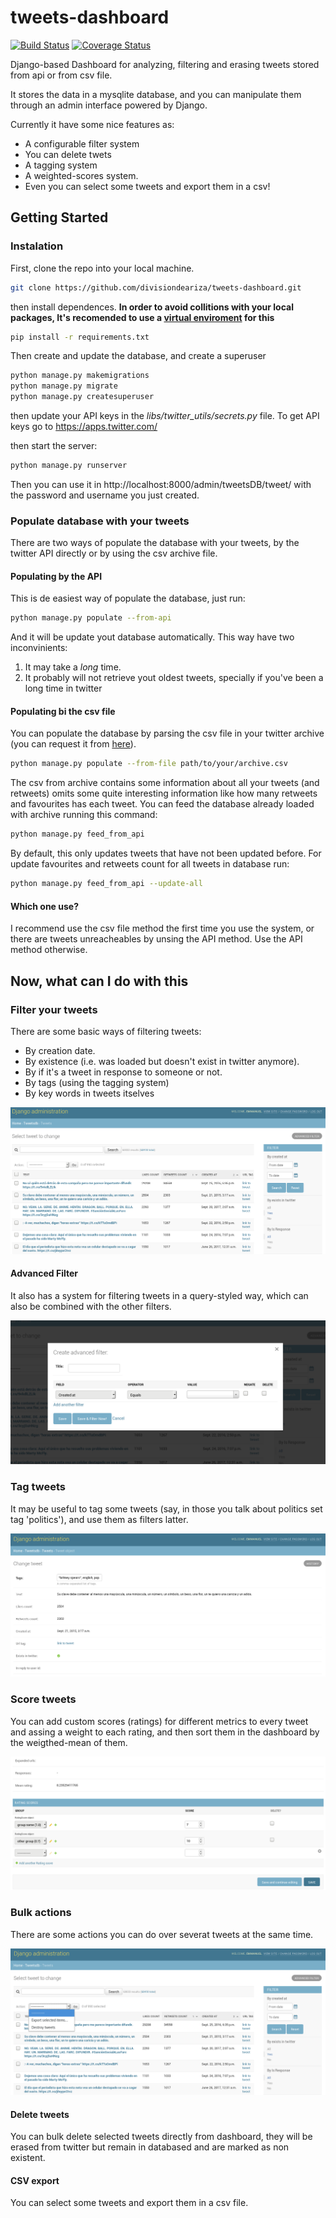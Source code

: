 # tweets-dashboard
[![Build Status](https://travis-ci.org/divisiondeariza/tweets-dashboard.svg?branch=master)](https://travis-ci.org/divisiondeariza/tweets-dashboard)
[![Coverage Status](https://coveralls.io/repos/github/divisiondeariza/tweets-dashboard/badge.svg?branch=master)](https://coveralls.io/github/divisiondeariza/tweets-dashboard?branch=master)

Django-based Dashboard for analyzing, filtering and erasing tweets stored from api or from csv file.

It stores the data in a mysqlite database, and you can manipulate them through an admin interface powered by Django.

Currently it have some nice features as:
 - A configurable filter system
 - You can delete twets
 - A tagging system
 - A weighted-scores system.
 - Even you can select some tweets and export them in a csv!

## Getting Started
### Instalation
First, clone the repo into your local machine.

```bash
git clone https://github.com/divisiondeariza/tweets-dashboard.git
```
then install dependences. **In order to avoid collitions with your local packages, It's recomended to use a [virtual enviroment](https://virtualenv.pypa.io/en/stable/userguide/) for this**

```bash
pip install -r requirements.txt
```

Then create and update the database, and create a superuser
```bash
python manage.py makemigrations
python manage.py migrate
python manage.py createsuperuser
```

then update your API keys in the *libs/twitter_utils/secrets.py* file. To get API keys go to https://apps.twitter.com/

then start the server:

```bash
python manage.py runserver
```
Then you can use it in http://localhost:8000/admin/tweetsDB/tweet/ with the password and username you just created.

### Populate database with your tweets
There are two ways of populate the database with your tweets, by the twitter API directly or by using the csv archive file.

#### Populating by the API
This is de easiest way of populate the database, just run:

```bash
python manage.py populate --from-api
```

And it will be update yout database automatically. This way have two inconvinients:

1. It may take a *long* time.
2. It probably will not retrieve yout oldest tweets, specially if you've been a long time in twitter

#### Populating bi the csv file

You can populate the database by parsing the csv file in your twitter archive (you can request it from [here](https://twitter.com/settings/account)).

```bash
python manage.py populate --from-file path/to/your/archive.csv
```

The csv from archive contains some information about all your tweets (and retweets) omits some quite interesting information like how many retweets and favourites has each tweet. You can feed the database already loaded with archive running this command:

```bash
python manage.py feed_from_api
```

By default, this only updates tweets that have not been updated before. For update favourites and retweets count for all tweets in database run:

```bash
python manage.py feed_from_api --update-all
```

#### Which one use?
I recommend use the csv file method the first time you use the system, or there are tweets unreacheables by unsing the API method. Use the API method otherwise.

## Now, what can I do with this
### Filter your tweets
There are some basic ways of filtering tweets:
 - By creation date.
 - By existence (i.e. was loaded but doesn't exist in twitter anymore).
 - By if it's a tweet in response to someone or not.
 - By tags (using the tagging system)
 - By key words in tweets itselves
 
 ![Image of filter](https://raw.githubusercontent.com/divisiondeariza/tweets-dashboard/master/docs/filter.png)
 
#### Advanced Filter
It also has a system for filtering tweets in a query-styled way, which can also be combined with the other filters.

![Image of advanced filter](https://raw.githubusercontent.com/divisiondeariza/tweets-dashboard/master/docs/advanced_filter.png)

### Tag tweets
It may be useful to tag some tweets (say, in those you talk about politics set tag 'politics'), and use them as filters latter.

![Image of tags](https://raw.githubusercontent.com/divisiondeariza/tweets-dashboard/master/docs/tags.png)

### Score tweets
You can add custom scores (ratings) for different metrics to every tweet and assing a weight to each rating, and then sort them in the dashboard by the weigthed-mean of them.

![Image of rating](https://raw.githubusercontent.com/divisiondeariza/tweets-dashboard/master/docs/rating.png)

### Bulk actions
There are some actions you can do over severat tweets at the same time.

![Image of bulk actions](https://raw.githubusercontent.com/divisiondeariza/tweets-dashboard/master/docs/bulk_actions.png)

#### Delete tweets
You can bulk delete selected tweets directly from dashboard, they will be erased from twitter but remain in databased and are marked as non existent.

#### CSV export
You can select some tweets and export them in a csv file.




